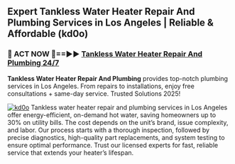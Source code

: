 ## Expert Tankless Water Heater Repair And Plumbing Services in Los Angeles | Reliable & Affordable (kd0o)  

<h3>🚿 ACT NOW 🌟==►► <a href="https://tinyurl.com/2ne6vx2x" rel="nofollow">Tankless Water Heater Repair And Plumbing 24/7</a></h3>

**Tankless Water Heater Repair And Plumbing** provides top-notch plumbing services in Los Angeles. From repairs to installations, enjoy free consultations + same-day service. Trusted Solutions 2025!

[![kd0o](https://i.imgur.com/4PFF4AK.jpeg)](https://tinyurl.com/2ne6vx2x)
Tankless water heater repair and plumbing services in Los Angeles offer energy-efficient, on-demand hot water, saving homeowners up to 30% on utility bills. The cost depends on the unit’s brand, issue complexity, and labor. Our process starts with a thorough inspection, followed by precise diagnostics, high-quality part replacements, and system testing to ensure optimal performance. Trust our licensed experts for fast, reliable service that extends your heater’s lifespan.